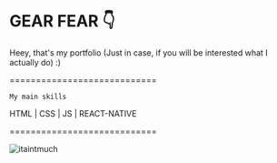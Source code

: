 # GEAR FEAR 👇
Heey, that's my portfolio (Just in case, if you will be interested what I actually do) :)

============================

    My main skills
HTML | CSS | JS | REACT-NATIVE

============================



![itaintmuch](https://github.com/pogromcakaszy/ReactNativePortfolio/assets/104156848/5d0a2e1b-769a-4876-b3dc-63d2ff1e06c7)
